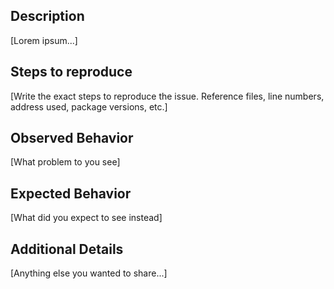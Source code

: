 ## Description
[Lorem ipsum...]

## Steps to reproduce

[Write the exact steps to reproduce the issue. Reference files, line numbers, address used, package versions, etc.]

## Observed Behavior

[What problem to you see]

## Expected Behavior

[What did you expect to see instead]

## Additional Details

[Anything else you wanted to share...]
